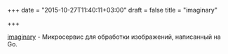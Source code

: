 +++
date = "2015-10-27T11:40:11+03:00"
draft = false
title = "imaginary"

+++

<p><a href="https://github.com/h2non/imaginary">imaginary</a>&nbsp;- Микросервис для обработки изображений, написанный на Go.</p>

